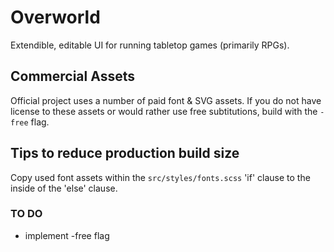 # Overworld
Extendible, editable UI for running tabletop games (primarily RPGs).

## Commercial Assets
Official project uses a number of paid font & SVG assets. If you do not have license to these assets or would rather use free subtitutions, build with the `-free` flag.

## Tips to reduce production build size
Copy used font assets within the `src/styles/fonts.scss` 'if' clause to the inside of the 'else' clause.

### TO DO
+ implement -free flag